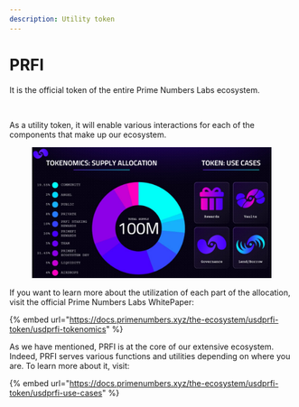 ```yaml
---
description: Utility token
---
```


# PRFI

It is the official token of the entire Prime Numbers Labs ecosystem.

<figure><img src=".gitbook/assets/Copia de PF Whitepaper (1).jpg" alt=""><figcaption></figcaption></figure>

As a utility token, it will enable various interactions for each of the components that make up our ecosystem.

<figure><img src=".gitbook/assets/5881774368764316196.jpg" alt=""><figcaption></figcaption></figure>

If you want to learn more about the utilization of each part of the allocation, visit the official Prime Numbers Labs WhitePaper:

{% embed url="https://docs.primenumbers.xyz/the-ecosystem/usdprfi-token/usdprfi-tokenomics" %}

As we have mentioned, PRFI is at the core of our extensive ecosystem. Indeed, PRFI serves various functions and utilities depending on where you are. To learn more about it, visit:

{% embed url="https://docs.primenumbers.xyz/the-ecosystem/usdprfi-token/usdprfi-use-cases" %}
